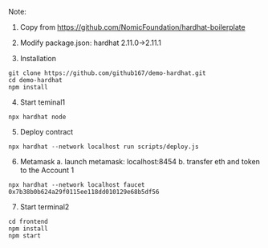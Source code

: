 Note:
1. Copy from https://github.com/NomicFoundation/hardhat-boilerplate
2. Modify package.json: hardhat 2.11.0->2.11.1

3. Installation
```
git clone https://github.com/github167/demo-hardhat.git
cd demo-hardhat
npm install
```
4. Start teminal1
```'
npx hardhat node
```

5. Deploy contract
```
npx hardhat --network localhost run scripts/deploy.js
```

6. Metamask
a. launch metamask: localhost:8454
b. transfer eth and token to the Account 1
```
npx hardhat --network localhost faucet 0x7b38b0b624a29f0115ee118dd010129e68b5df56
```

7. Start terminal2
```
cd frontend
npm install
npm start
```
